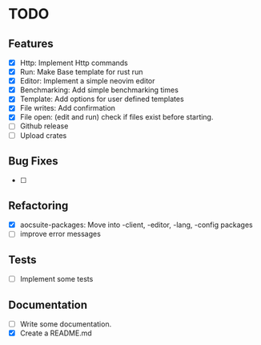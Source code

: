 # TODO

## Features

- [x] Http: Implement Http commands
- [x] Run: Make Base template for rust run
- [x] Editor: Implement a simple neovim editor
- [x] Benchmarking: Add simple benchmarking times
- [x] Template: Add options for user defined templates
- [x] File writes: Add confirmation
- [x] File open: (edit and run) check if files exist before starting.
- [ ] Github release
- [ ] Upload crates

## Bug Fixes

- [ ]

## Refactoring

- [x] aocsuite-packages: Move into -client, -editor, -lang, -config packages
- [ ] improve error messages

## Tests

- [ ] Implement some tests

## Documentation

- [ ] Write some documentation.
- [x] Create a README.md

```

```
